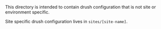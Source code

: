 This directory is intended to contain drush configuration that is not site or environment specific.

Site specific drush configuration lives in `sites/[site-name]`.
